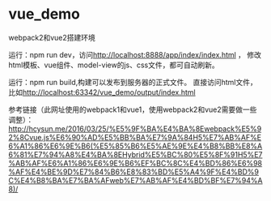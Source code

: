 # vue_demo 

webpack2和vue2搭建环境    

运行：npm run dev，访问[http://localhost:8888/app/index/index.html](http://localhost:8888/app/index/index.html)  ， 修改html模板、vue组件、model-view的js、css文件，都可自动刷新。  

运行：npm run build,构建可以发布到服务器的正式文件。 直接访问html文件，比如[http://localhost:63342/vue_demo/output/index.html](http://localhost:63342/vue_demo/output/index.html)   

参考链接（此网址使用的webpack1和vue1，使用webpack2和vue2需要做一些调整）：http://hcysun.me/2016/03/25/%E5%9F%BA%E4%BA%8Ewebpack%E5%92%8Cvue.js%E6%90%AD%E5%BB%BA%E7%9A%84H5%E7%AB%AF%E6%A1%86%E6%9E%B6(%E5%85%B6%E5%AE%9E%E4%B8%BB%E8%A6%81%E7%94%A8%E4%BA%8EHybrid%E5%BC%80%E5%8F%91H5%E7%AB%AF%E6%A1%86%E6%9E%B6%EF%BC%8C%E4%BD%86%E6%98%AF%E4%BE%9D%E7%84%B6%E8%83%BD%E5%A4%9F%E4%BD%9C%E4%B8%BA%E7%BA%AFweb%E7%AB%AF%E4%BD%BF%E7%94%A8)/
